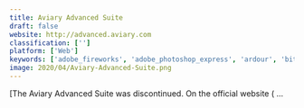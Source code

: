 ```yaml
---
title: Aviary Advanced Suite
draft: false 
website: http://advanced.aviary.com
classification: ['']
platform: ['Web']
keywords: ['adobe_fireworks', 'adobe_photoshop_express', 'ardour', 'bitwig_studio', 'fl_studio', 'figma', 'frinika', 'gimp', 'lmms', 'logic_pro', 'magix_music_maker', 'microsoft_paint', 'mulab', 'picpick', 'qtractor', 'reason', 'renoise', 'sumo_paint', 'showfoto']
image: 2020/04/Aviary-Advanced-Suite.png
---
```

[The Aviary Advanced Suite was discontinued. On the official website ( ...